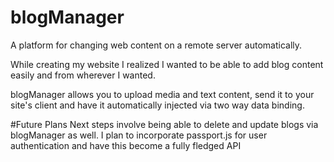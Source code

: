 # blogManager
A platform for changing web content on a remote server automatically.

While creating my website I realized I wanted to be able to add blog content easily and from wherever I wanted.

blogManager allows you to upload media and text content, send it to your site's client and have it automatically injected via two way data binding.

#Future Plans
Next steps involve being able to delete and update blogs via blogManager as well. 
I plan to incorporate passport.js for user authentication and have this become a fully fledged API
